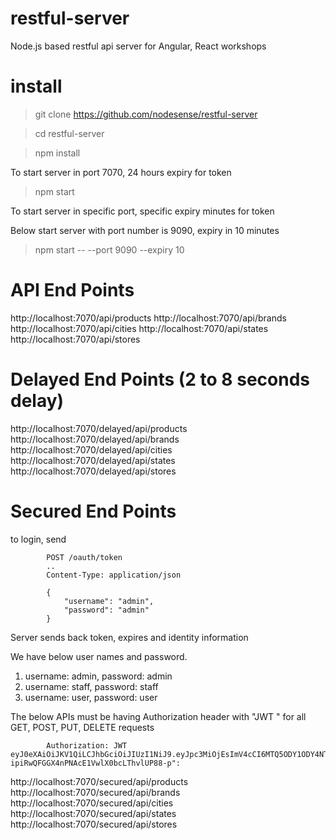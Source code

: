 # restful-server
Node.js based restful api server for Angular, React workshops

# install

  > git clone https://github.com/nodesense/restful-server


  > cd restful-server
  
  
  > npm install

To start server in port 7070, 24 hours expiry for token

  > npm start


To start server in specific port, specific  expiry minutes for token

Below start server with port number is 9090, expiry in 10 minutes

> npm start -- --port 9090  --expiry 10



# API End Points

http://localhost:7070/api/products
http://localhost:7070/api/brands
http://localhost:7070/api/cities
http://localhost:7070/api/states
http://localhost:7070/api/stores

# Delayed End Points (2 to 8 seconds delay)

http://localhost:7070/delayed/api/products
http://localhost:7070/delayed/api/brands
http://localhost:7070/delayed/api/cities
http://localhost:7070/delayed/api/states
http://localhost:7070/delayed/api/stores

# Secured End Points

to login, send

            POST /oauth/token
            ..
            Content-Type: application/json

            {
                "username": "admin",
                "password": "admin"
            }
        
Server sends back token, expires and identity information

We have below user names and password.
  1. username: admin, password: admin
  2. username: staff, password: staff
  3. username: user, password: user

The below APIs must be having Authorization header with "JWT \" for all GET, POST, PUT, DELETE requests

            Authorization: JWT eyJ0eXAiOiJKV1QiLCJhbGciOiJIUzI1NiJ9.eyJpc3MiOjEsImV4cCI6MTQ5ODY1ODY4NTc4Nn0.2IuvLDf_-ipiRwQFGGX4nPNAcE1VwlX0bcLThvlUP88-p":
        
http://localhost:7070/secured/api/products
http://localhost:7070/secured/api/brands
http://localhost:7070/secured/api/cities
http://localhost:7070/secured/api/states
http://localhost:7070/secured/api/stores